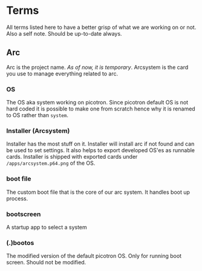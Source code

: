 # Terms
All terms listed here to have a better grisp of what we are working on or not. Also a self note. Should be up-to-date always.

## Arc
Arc is the project name. *As of now, it is temporary*. Arcsystem is the card you use to manage everything related to arc.

### OS
The OS aka system working on picotron. Since picotron default OS is not hard coded it is possible to make one from scratch hence why it is renamed to OS rather than `system`.

### Installer (Arcsystem)
Installer has the most stuff on it. Installer will install arc if not found and can be used to set settings. It also helps to export developed OS'es as runnable cards. Installer is shipped with exported cards under `/apps/arcsystem.p64.png` of the OS. 

### boot file
The custom boot file that is the core of our arc system. It handles boot up process.

### bootscreen
A startup app to select a system

### (.)bootos
The modified version of the default picotron OS. Only for running boot screen. Should not be modified.